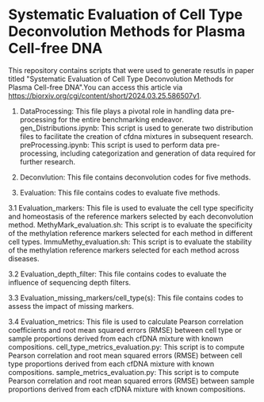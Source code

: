 Systematic Evaluation of Cell Type Deconvolution Methods for Plasma Cell-free DNA
=================================================================================

This repository contains scripts that were used to generate resutls in paper titled "Systematic Evaluation of Cell Type Deconvolution Methods for Plasma Cell-free DNA".You can access this article via https://biorxiv.org/cgi/content/short/2024.03.25.586507v1.

1. DataProcessing: This file plays a pivotal role in handling data pre-processing for the entire benchmarking endeavor. 
gen_Distributions.ipynb: This script is used to generate two distribution files to facilitate the creation of cfdna mixtures in subsequent research. 
preProcessing.ipynb: This script is used to perform data pre-processing, including categorization and generation of data required for further research. 

2. Deconvlution: This file contains deconvolution codes for five methods.

3. Evaluation: This file contains codes to evaluate five methods.

3.1 Evaluation_markers: This file is used to evaluate the cell type specificity and homeostasis of the reference markers selected by each deconvolution method.
MethyMark_evaluation.sh: This script is to evaluate the specificity of the methylation reference markers selected for each method in different cell types.
ImmuMethy_evaluation.sh: This script is to evaluate the stability of the methylation reference markers selected for each method across diseases.

3.2 Evaluation_depth_filter: This file contains codes to evaluate the influence of sequencing depth filters.

3.3 Evaluation_missing_markers/cell_type(s): This file contains codes to assess the impact of missing markers.

3.4 Evaluation_metrics: This file is used to calculate Pearson correlation coefficients and root mean squared errors (RMSE) between cell type or sample proportions derived from each cfDNA mixture with known compositions.
cell_type_metrics_evaluation.py: This script is to compute Pearson correlation and root mean squared errors (RMSE) between cell type proportions derived from each cfDNA mixture with known compositions. 
sample_metrics_evaluation.py: This script is to compute Pearson correlation and root mean squared errors (RMSE) between sample proportions derived from each cfDNA mixture with known compositions. 